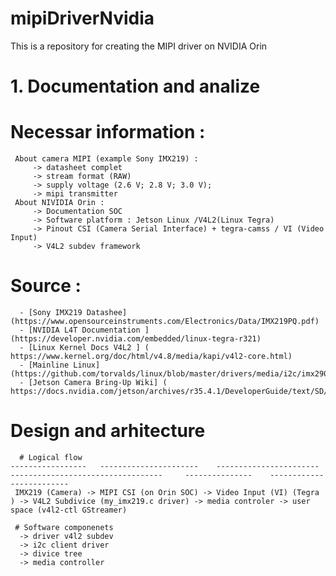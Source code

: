 # mipiDriverNvidia
This is a repository for creating the MIPI driver on NVIDIA Orin

# 1. Documentation and analize
   # Necessar information :
     About camera MIPI (example Sony IMX219) :
         -> datasheet complet
         -> stream format (RAW)
         -> supply voltage (2.6 V; 2.8 V; 3.0 V);
         -> mipi transmitter
     About NIVIDIA Orin :
         -> Documentation SOC
         -> Software platform : Jetson Linux /V4L2(Linux Tegra)
         -> Pinout CSI (Camera Serial Interface) + tegra-camss / VI (Video Input)
         -> V4L2 subdev framework

   # Source :
      - [Sony IMX219 Datashee] (https://www.opensourceinstruments.com/Electronics/Data/IMX219PQ.pdf)
      - [NVIDIA L4T Documentation ] (https://developer.nvidia.com/embedded/linux-tegra-r321)
      - [Linux Kernel Docs V4L2 ] ( https://www.kernel.org/doc/html/v4.8/media/kapi/v4l2-core.html)
      - [Mainline Linux]  (https://github.com/torvalds/linux/blob/master/drivers/media/i2c/imx290.c)
      - [Jetson Camera Bring-Up Wiki] ( https://docs.nvidia.com/jetson/archives/r35.4.1/DeveloperGuide/text/SD/CameraDevelopment.html)

  # Design and arhitecture 
      # Logical flow
    -----------------   ----------------------    -----------------------      ----------------------------------     ---------------    -------------------------  
     IMX219 (Camera) -> MIPI CSI (on Orin SOC) -> Video Input (VI) (Tegra ) -> V4L2 Subdivice (my_imx219.c driver) -> media controler -> user space (v4l2-ctl GStreamer)

     # Software componenets 
      -> driver v4l2 subdev 
      -> i2c client driver 
      -> divice tree
      -> media controller


      

